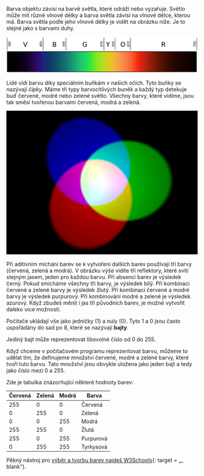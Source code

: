 Barva objektu závisí na barvě světla, které odráží nebo vyzařuje. Světlo může mít různé vlnové délky a barva světla závisí na vlnové délce, kterou má. Barva světla podle jeho vlnové délky je vidět na obrázku níže. Je to stejné jako s barvami duhy.

![Viditelné spektrum](images/linear-visible-spectrum.png)

Lidé vidí barvu díky speciálním buňkám v našich očích. Tyto buňky se nazývají *čípky*. Máme tři typy barvocitlivých buněk a každý typ detekuje buď červené, modré nebo zelené světlo. Všechny barvy, které vidíme, jsou tak směsí tvořenou barvami červená, modrá a zelená.

![Aditivní míchání barev](images/additive-colour-mixing.png)

Při aditivním míchání barev se k vytvoření dalších barev používají tři barvy (červená, zelená a modrá). V obrázku výše vidíte tři reflektory, které svítí stejným jasem, jeden pro každou barvu. Při absenci barev je výsledek černý. Pokud smícháme všechny tři barvy, je výsledek bílý. Při kombinaci červené a zelené barvy je výsledek žlutý. Při kombinaci červené a modré barvy je výsledek purpurový. Při kombinování modré a zelené je výsledek azurový. Když zbudeš měnit i jas tří původních barev, je možné vytvořit daleko více možností.

Počítače ukládají vše jako jedničky (1) a nuly (0). Tyto 1 a 0 jsou často uspořádány do sad po 8, které se nazývají **bajty**.

Jediný bajt může reprezentovat libovolné číslo od 0 do 255.

Když chceme v počítačovém programu reprezentovat barvu, můžeme to udělat tím, že definujeme množství červené, modré a zelené barvy, které tvoří tuto barvu. Tato množství jsou obvykle uložena jako jeden bajt a tedy jako číslo mezi 0 a 255.

Zde je tabulka znázorňující některé hodnoty barev:

| Červená | Zelená | Modrá | Barva     |
| ------- | ------ | ----- | --------- |
| 255     | 0      | 0     | Červená   |
| 0       | 255    | 0     | Zelená    |
| 0       | 0      | 255   | Modrá     |
| 255     | 255    | 0     | Žlutá     |
| 255     | 0      | 255   | Purpurová |
| 0       | 255    | 255   | Tyrkysová |

Pěkný nástroj pro [výběr a tvorbu barev najdeš W3Schools](https://www.w3schools.com/colors/colors_rgb.asp){: target = „_ blank“}.